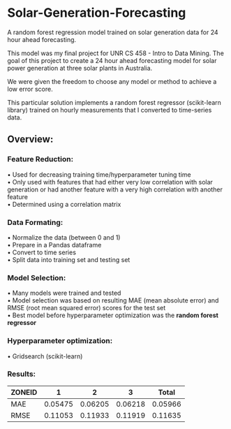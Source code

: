# Solar-Generation-Forecasting
A random forest regression model trained on solar generation data for 24 hour ahead forecasting.

This model was my final project for UNR CS 458 - Intro to Data Mining. The goal of this project to create a 24 hour ahead forecasting model for solar power generation at three solar plants in Australia. 

We were given the freedom to choose any model or method to achieve a low error score. 

This particular solution implements a random forest regressor (scikit-learn library) trained on hourly measurements that I converted to time-series data.

## Overview:

### Feature Reduction:
 • Used for decreasing training time/hyperparameter tuning time </br>
 • Only used with features that had either very low correlation with solar generation or had another feature with a very high correlation with another feature </br>
 • Determined using a correlation matrix </br>
 
### Data Formating:
 • Normalize the data (between 0 and 1) </br>
 • Prepare in a Pandas dataframe </br>
 • Convert to time series </br>
 • Split data into training set and testing set </br>
 
### Model Selection:
 • Many models were trained and tested </br>
 • Model selection was based on resulting MAE (mean absolute error) and RMSE (root mean squared error) scores for the test set </br>
 • Best model before hyperparameter optimization was the **random forest regressor** </br>

### Hyperparameter optimization: 
 • Gridsearch (scikit-learn)
 
 ### Results:
 
 ZONEID |     1     |     2     |     3     |  Total  |
 -------|-----------|-----------|-----------|---------|
 MAE    |0.05475    |0.06205    |0.06218    |0.05966  |
 RMSE   |0.11053    |0.11933    |0.11919    |0.11635  |


